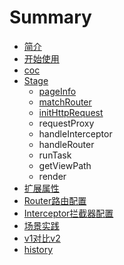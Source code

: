 # Summary

* [简介](README.md)
* [开始使用](chapter1.md)
* [coc](route-coc参数.md)
* [Stage](stage.md)
   * [pageInfo](pageinfo.md)
   * [matchRouter](matchrouter.md)
   * [initHttpRequest](inithttprequest.md)
   * requestProxy
   * handleInterceptor
   * handleRouter
   * runTask
   * getViewPath
   * render
* [扩展属性](内置标准stages介绍.md)
* [Router路由配置](router路由配置.md)
* [Interceptor拦截器配置](interceptor拦截器配置.md)
* [场景实践](场景实践.md)
* [v1对比v2](v1dui_bi_v2.md)
* [history](history.md)

